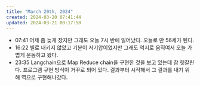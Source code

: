 ```yaml
---
title: "March 20th, 2024"
created: 2024-03-20 07:41:44
updated: 2024-03-21 00:17:58
---
```

  * 07:41 어제 좀 늦게 잤지만 그래도 오늘 7시 반에 일어났다. 오늘로 만 56세가 된다.
  * 16:22 별로 내키지 않았고 기분이 저기압이었지만 그래도 억지로 움직여서 오늘 가볍게 운동하고 왔다.
  * 23:35 Langchain으로 Map Reduce chain을 구현한 것을 보고 있는데 참 헷갈린다. 프로그램 구현 방식이 거꾸로 되어 있다. 결과부터 시작해서 그 결과를 내기 위해 역으로 구현해나갔다.